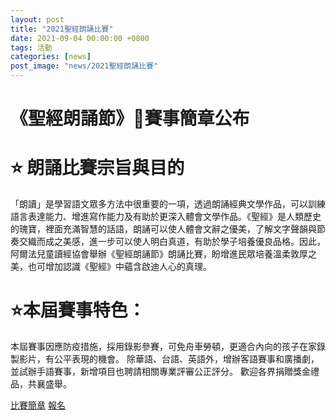 ```yaml
---
layout: post
title: "2021聖經朗誦比賽"
date: 2021-09-04 00:00:00 +0800
tags: 活動
categories: [news]
post_image: "news/2021聖經朗誦比賽"
---
```


# 《聖經朗誦節》🏃賽事簡章公布

# ⭐️ 朗誦比賽宗旨與目的
「朗讀」是學習語文眾多方法中很重要的一項，透過朗誦經典文學作品，可以訓練語言表達能力、增進寫作能力及有助於更深入體會文學作品。《聖經》是人類歷史的瑰寶，裡面充滿智慧的話語，朗誦可以使人體會文辭之優美，了解文字聲韻與節奏交織而成之美感，進一步可以使人明白真道，有助於學子培養優良品格。因此，阿爾法兒童讀經協會舉辦《聖經朗誦節》朗誦比賽，盼增進民眾培養溫柔敦厚之美，也可增加認識《聖經》中蘊含啟迪人心的真理。

# ⭐️本屆賽事特色：
本屆賽事因應防疫措施，採用錄影參賽，可免舟車勞頓，更適合內向的孩子在家錄製影片，有公平表現的機會。
除華語、台語、英語外，增辦客語賽事和廣播劇，並試辦手語賽事，新增項目也聘請相關專業評審公正評分。
歡迎各界捐贈獎金禮品，共襄盛舉。


<a class="main-btn main-btn" href="https://reurl.cc/dxzOVg">比賽簡章</a>
<a class="main-btn main-btn-2" href="https://reurl.cc/2oM7V6
">報名</a>


